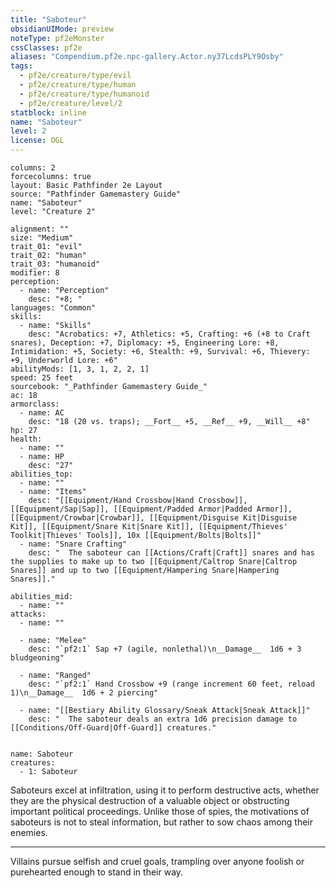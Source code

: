 ```yaml
---
title: "Saboteur"
obsidianUIMode: preview
noteType: pf2eMonster
cssClasses: pf2e
aliases: "Compendium.pf2e.npc-gallery.Actor.ny37LcdsPLY9Osby" 
tags:
  - pf2e/creature/type/evil
  - pf2e/creature/type/human
  - pf2e/creature/type/humanoid
  - pf2e/creature/level/2
statblock: inline
name: "Saboteur"
level: 2
license: OGL
---
```


```statblock
columns: 2
forcecolumns: true
layout: Basic Pathfinder 2e Layout
source: "Pathfinder Gamemastery Guide"
name: "Saboteur"
level: "Creature 2"

alignment: ""
size: "Medium"
trait_01: "evil"
trait_02: "human"
trait_03: "humanoid"
modifier: 8
perception:
  - name: "Perception"
    desc: "+8; "
languages: "Common"
skills:
  - name: "Skills"
    desc: "Acrobatics: +7, Athletics: +5, Crafting: +6 (+8 to Craft snares), Deception: +7, Diplomacy: +5, Engineering Lore: +8, Intimidation: +5, Society: +6, Stealth: +9, Survival: +6, Thievery: +9, Underworld Lore: +6"
abilityMods: [1, 3, 1, 2, 2, 1]
speed: 25 feet
sourcebook: "_Pathfinder Gamemastery Guide_"
ac: 18
armorclass:
  - name: AC
    desc: "18 (20 vs. traps); __Fort__ +5, __Ref__ +9, __Will__ +8"
hp: 27
health:
  - name: ""
  - name: HP
    desc: "27"
abilities_top:
  - name: ""
  - name: "Items"
    desc: "[[Equipment/Hand Crossbow|Hand Crossbow]], [[Equipment/Sap|Sap]], [[Equipment/Padded Armor|Padded Armor]], [[Equipment/Crowbar|Crowbar]], [[Equipment/Disguise Kit|Disguise Kit]], [[Equipment/Snare Kit|Snare Kit]], [[Equipment/Thieves' Toolkit|Thieves' Tools]], 10x [[Equipment/Bolts|Bolts]]"
  - name: "Snare Crafting"
    desc: "  The saboteur can [[Actions/Craft|Craft]] snares and has the supplies to make up to two [[Equipment/Caltrop Snare|Caltrop Snares]] and up to two [[Equipment/Hampering Snare|Hampering Snares]]."

abilities_mid:
  - name: ""
attacks:
  - name: ""

  - name: "Melee"
    desc: "`pf2:1` Sap +7 (agile, nonlethal)\n__Damage__  1d6 + 3 bludgeoning"

  - name: "Ranged"
    desc: "`pf2:1` Hand Crossbow +9 (range increment 60 feet, reload 1)\n__Damage__  1d6 + 2 piercing"

  - name: "[[Bestiary Ability Glossary/Sneak Attack|Sneak Attack]]"
    desc: "  The saboteur deals an extra 1d6 precision damage to [[Conditions/Off-Guard|Off-Guard]] creatures."
 
```

```encounter-table
name: Saboteur
creatures:
  - 1: Saboteur
```



Saboteurs excel at infiltration, using it to perform destructive acts, whether they are the physical destruction of a valuable object or obstructing important political proceedings. Unlike those of spies, the motivations of saboteurs is not to steal information, but rather to sow chaos among their enemies.

* * *

Villains pursue selfish and cruel goals, trampling over anyone foolish or purehearted enough to stand in their way.
